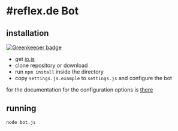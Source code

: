 # #reflex.de Bot
## installation

[![Greenkeeper badge](https://badges.greenkeeper.io/Bonuspunkt/reflexDeBot.svg)](https://greenkeeper.io/)
- get [io.js](https://iojs.org)
- clone repository or download
- run `npm install` inside the directory
- copy `settings.js.example` to `settings.js` and configure the bot

for the documentation for the configuration options is [there](https://node-irc.readthedocs.org/en/latest/API.html#client)

## running
```shell
node bot.js
```
